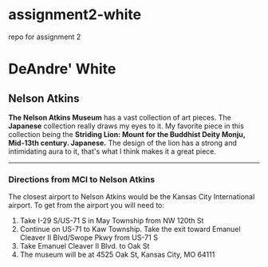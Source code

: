 # assignment2-white
repo for assignment 2 
<!DOCTYPE html>
<html>
<head><title>assignment2-white</title></head>
<h1>DeAndre' White</h1>
<h2>Nelson Atkins</h2>
	<p><b>The Nelson Atkins Museum</b> has a vast collection of art pieces. The <b>Japanese</b> collection really draws my eyes to it. 
My favorite piece in this collection being the <b>Striding Lion: Mount for the Buddhist Deity Monju, Mid-13th century. Japanese.</b>
The design of the lion has a strong and intimidating aura to it, that's what I think makes it a great piece. 
	</p>

<hr>

<h3>Directions from MCI to Nelson Atkins</h3>
<p> The closest airport to Nelson Atkins would be the Kansas City 
International airport. To get from the airport you will need to: 

<ol>
<li>Take I-29 S/US-71 S in May Township from NW 120th St</li>
<li>Continue on US-71 to Kaw Township. Take the exit toward Emanuel Cleaver II Blvd/Swope Pkwy from US-71 S</li>
<li>Take Emanuel Cleaver II Blvd. to Oak St</li>
<li>The museum will be at 4525 Oak St, Kansas City, MO 64111</li>
</ol>
</p>

</html>

